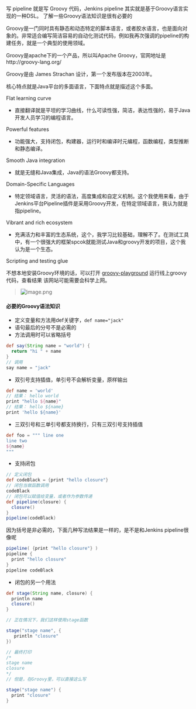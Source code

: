写 pipeline 就是写 Groovy 代码，Jenkins pipeline 其实就是基于Groovy语言实现的一种DSL。
了解一些Groovy语法知识是很有必要的

Groovy是一门同时具有静态和动态特定的脚本语言，或者胶水语言，也是面向对象的。非常适合编写简洁容易的自动化测试代码，例如我再次强调的pipeline的构建任务，就是一个典型的使用领域。

Groovy是apache下的一个产品，所以叫Apache Groovy，官网地址是http://groovy-lang.org/

Groovy是由 James Strachan 设计，第一个发布版本在2003年。

核心特点就是Java平台的多面语言，下面特点就是描述这个多面。

Flat learning curve

* 直接翻译就是平坦的学习曲线，什么可读性强，简洁，表达性强的，易于Java开发人员学习的编程语言。

Powerful features

* 功能强大，支持闭包，构建器，运行时和编译时元编程，函数编程，类型推断和静态编译。

Smooth Java integration

* 就是无缝和Java集成，Java的语法Groovy都支持。

Domain-Specific Languages

* 特定领域语言，灵活的语法，高度集成和自定义机制。这个我使用来看，由于Jenkins平台Pipeline插件是采用Groovy开发，在特定领域语言，我认为就是指pipeline。

Vibrant and rich ecosystem

* 充满活力和丰富的生态系统，这个，我学习比较基础，理解不了。在测试工具中，有一个很强大的框架spcok就能测试Java和groovy开发的项目，这个我认为是一个生态。

Scripting and testing glue


不想本地安装Groovy环境的话，可以打开 [groovy-playground](https://groovy-playground.appspot.com/) 运行线上groovy代码，查看结果
该网站可能需要会科学上网。

> ![image.png](https://hexo-blog.pek3b.qingstor.com/upload_images/71414-ca84076103ec0b8e.png?imageMogr2/auto-orient/strip%7CimageView2/2/w/1240)

#### 必要的Groovy语法知识

* 定义变量和方法用def关键字，`def name="jack"`
* 语句最后的分号不是必需的
* 方法调用时可以省略括号
```groovy
def say(String name = "world") {
  return "hi " + name
}
// 调用
say name = "jack"
```
* 双引号支持插值，单引号不会解析变量，原样输出
```groovy
def name = 'world'
// 结果： hello world
print "hello ${name}"
// 结果： hello ${name}
print 'hello ${name}'
```
* 三双引号和三单引号都支持换行，只有三双引号支持插值
```groovy
def foo = """ line one
line two
${name}
"""
```
* 支持闭包
```groovy
// 定义闭包
def codeBlack = {print "hello closure"}
// 闭包当做函数调用
codeBlack
// 闭包可以赋值给变量，或者作为参数传递
def pipeline(closure) {
  closure()
}
pipeline(codeBlack)
```

因为括号是非必需的，下面几种写法结果是一样的，是不是和Jenkins pipeline很像呢
```groovy
pipeline( {print "hello closure"} )
pipeline { 
  print "hello closure"
} 
pipeline codeBlack
```
* 闭包的另一个用法
```groovy
def stage(String name, closure) {
  println name
  closure()
}

// 正在情况下，我们这样使用stage函数

stage("stage name", {
   println "closure"
})

// 最终打印
/*
stage name
closure
*/
// 但是，在Groovy里，可以直接这么写

stage("stage name") {
  print "closure"
}
```
